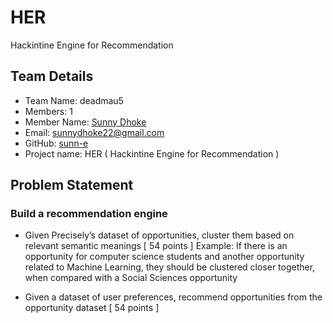 # HER
 Hackintine Engine for Recommendation
 
 ## Team Details

- Team Name: deadmau5
- Members: 1
- Member Name: [Sunny Dhoke](https://linkedin.com/in/sunn-e)
- Email: sunnydhoke22@gmail.com
- GitHub: [sunn-e](https://github.com/sunn-e)
- Project name: HER ( Hackintine Engine for Recommendation )

## Problem Statement

### Build a recommendation engine

- Given Precisely’s dataset of opportunities, cluster them based on relevant semantic meanings [ 54 points ]
Example: If there is an opportunity for computer science students and another opportunity related to Machine Learning, they should be clustered closer together, when compared with a Social Sciences opportunity

-  Given a dataset of user preferences, recommend opportunities from the opportunity dataset [ 54 points ]

